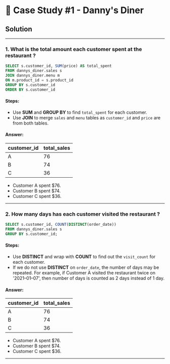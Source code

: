 # 🍣 Case Study #1 - Danny's Diner
## Solution

***

### 1. What is the total amount each customer spent at the restaurant ?

````sql
SELECT s.customer_id, SUM(price) AS total_spent
FROM dannys_diner.sales s
JOIN dannys_diner.menu m
ON m.product_id = s.product_id
GROUP BY s.customer_id
ORDER BY s.customer_id
````

#### Steps:
- Use **SUM** and **GROUP BY** to find ```total_spent``` for each customer.
- Use **JOIN** to merge ```sales``` and ```menu``` tables as ```customer_id``` and ```price``` are from both tables.


#### Answer:
| customer_id | total_sales |
| ----------- | ----------- |
| A           | 76          |
| B           | 74          |
| C           | 36          |

- Customer A spent $76.
- Customer B spent $74.
- Customer C spent $36.

***

### 2. How many days has each customer visited the restaurant ?

````sql
SELECT s.customer_id, COUNT(DISTINCT(order_date))
FROM dannys_diner.sales s
GROUP BY s.customer_id;
````

#### Steps:
- Use **DISTINCT** and wrap with **COUNT** to find out the ```visit_count``` for each customer.
- If we do not use **DISTINCT** on ```order_date```, the number of days may be repeated. For example, if Customer A visited the restaurant twice on '2021–01–07', then number of days is counted as 2 days instead of 1 day.


#### Answer:
| customer_id | total_sales |
| ----------- | ----------- |
| A           | 76          |
| B           | 74          |
| C           | 36          |

- Customer A spent $76.
- Customer B spent $74.
- Customer C spent $36.

***
